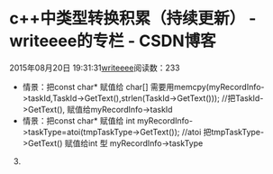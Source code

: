 # c++中类型转换积累（持续更新） - writeeee的专栏 - CSDN博客
2015年08月20日 19:31:31[writeeee](https://me.csdn.net/writeeee)阅读数：233
- 情景：把const char* 赋值给 char[] 
 需要用memcpy(myRecordInfo->taskId,TaskId->GetText(),strlen(TaskId->GetText())); 
 //把TaskId->GetText(), 赋值给myRecordInfo->taskId
- 情景：把const char* 赋值给 int 
 myRecordInfo->taskType=atoi(tmpTaskType->GetText()); 
 //atoi 把tmpTaskType->GetText() 赋值给int 型 myRecordInfo->taskType
 3. 
